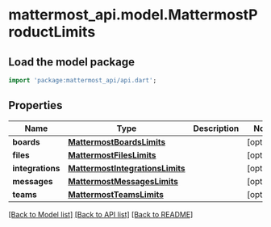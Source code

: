 # mattermost_api.model.MattermostProductLimits

## Load the model package
```dart
import 'package:mattermost_api/api.dart';
```

## Properties
Name | Type | Description | Notes
------------ | ------------- | ------------- | -------------
**boards** | [**MattermostBoardsLimits**](MattermostBoardsLimits.md) |  | [optional] 
**files** | [**MattermostFilesLimits**](MattermostFilesLimits.md) |  | [optional] 
**integrations** | [**MattermostIntegrationsLimits**](MattermostIntegrationsLimits.md) |  | [optional] 
**messages** | [**MattermostMessagesLimits**](MattermostMessagesLimits.md) |  | [optional] 
**teams** | [**MattermostTeamsLimits**](MattermostTeamsLimits.md) |  | [optional] 

[[Back to Model list]](../README.md#documentation-for-models) [[Back to API list]](../README.md#documentation-for-api-endpoints) [[Back to README]](../README.md)


